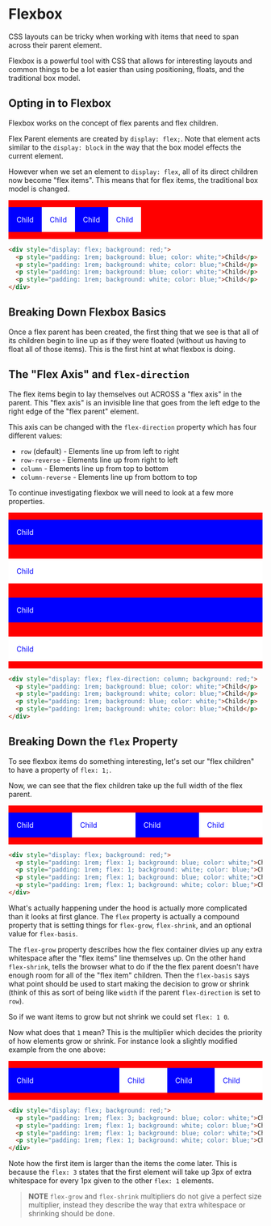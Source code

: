 # Flexbox

CSS layouts can be tricky when working with items that need to span across their parent element.

Flexbox is a powerful tool with CSS that allows for interesting layouts and common things to be a lot easier than using positioning, floats, and the traditional box model.

## Opting in to Flexbox

Flexbox works on the concept of flex parents and flex children.

Flex Parent elements are created by `display: flex;`.
Note that element acts similar to the `display: block` in the way that the box model effects the current element.

However when we set an element to `display: flex`, all of its direct children now become "flex items".
This means that for flex items, the traditional box model is changed.

<div style="display: flex; background: red;">
  <p style="padding: 1rem; background: blue; color: white;">Child</p>
  <p style="padding: 1rem; background: white; color: blue;">Child</p>
  <p style="padding: 1rem; background: blue; color: white;">Child</p>
  <p style="padding: 1rem; background: white; color: blue;">Child</p>
</div>

```html
<div style="display: flex; background: red;">
  <p style="padding: 1rem; background: blue; color: white;">Child</p>
  <p style="padding: 1rem; background: white; color: blue;">Child</p>
  <p style="padding: 1rem; background: blue; color: white;">Child</p>
  <p style="padding: 1rem; background: white; color: blue;">Child</p>
</div>
```

## Breaking Down Flexbox Basics

Once a flex parent has been created, the first thing that we see is that all of its children begin to line up as if they were floated (without us having to float all of those items).
This is the first hint at what flexbox is doing.

## The "Flex Axis" and `flex-direction`

The flex items begin to lay themselves out ACROSS a "flex axis" in the parent.
This "flex axis" is an invisible line that goes from the left edge to the right edge of the "flex parent" element.

This axis can be changed with the `flex-direction` property which has four different values:

* `row` (default) - Elements line up from left to right
* `row-reverse` - Elements line up from right to left
* `column` - Elements line up from top to bottom
* `column-reverse` - Elements line up from bottom to top

To continue investigating flexbox we will need to look at a few more properties.

<div style="display: flex; flex-direction: column; background: red;">
  <p style="padding: 1rem; background: blue; color: white;">Child</p>
  <p style="padding: 1rem; background: white; color: blue;">Child</p>
  <p style="padding: 1rem; background: blue; color: white;">Child</p>
  <p style="padding: 1rem; background: white; color: blue;">Child</p>
</div>

```html
<div style="display: flex; flex-direction: column; background: red;">
  <p style="padding: 1rem; background: blue; color: white;">Child</p>
  <p style="padding: 1rem; background: white; color: blue;">Child</p>
  <p style="padding: 1rem; background: blue; color: white;">Child</p>
  <p style="padding: 1rem; background: white; color: blue;">Child</p>
</div>
```

## Breaking Down the `flex` Property

To see flexbox items do something interesting, let's set our "flex children" to have a property of `flex: 1;`.

Now, we can see that the flex children take up the full width of the flex parent.

<div style="display: flex; background: red;">
  <p style="padding: 1rem; flex: 1; background: blue; color: white;">Child</p>
  <p style="padding: 1rem; flex: 1; background: white; color: blue;">Child</p>
  <p style="padding: 1rem; flex: 1; background: blue; color: white;">Child</p>
  <p style="padding: 1rem; flex: 1; background: white; color: blue;">Child</p>
</div>

```html
<div style="display: flex; background: red;">
  <p style="padding: 1rem; flex: 1; background: blue; color: white;">Child</p>
  <p style="padding: 1rem; flex: 1; background: white; color: blue;">Child</p>
  <p style="padding: 1rem; flex: 1; background: blue; color: white;">Child</p>
  <p style="padding: 1rem; flex: 1; background: white; color: blue;">Child</p>
</div>
```

What's actually happening under the hood is actually more complicated than it looks at first glance.
The `flex` property is actually a compound property that is setting things for `flex-grow`, `flex-shrink`, and an optional value for `flex-basis`.

The `flex-grow` property describes how the flex container divies up any extra whitespace after the "flex items" line themselves up.
On the other hand `flex-shrink`, tells the browser what to do if the the flex parent doesn't have enough room for all of the "flex item" children.
Then the `flex-basis` says what point should be used to start making the decision to grow or shrink (think of this as sort of being like `width` if the parent `flex-direction` is set to `row`).

So if we want items to grow but not shrink we could set `flex: 1 0`.

Now what does that `1` mean?
This is the multiplier which decides the priority of how elements grow or shrink.
For instance look a slightly modified example from the one above:

<div style="display: flex; background: red;">
  <p style="padding: 1rem; flex: 3; background: blue; color: white;">Child</p>
  <p style="padding: 1rem; flex: 1; background: white; color: blue;">Child</p>
  <p style="padding: 1rem; flex: 1; background: blue; color: white;">Child</p>
  <p style="padding: 1rem; flex: 1; background: white; color: blue;">Child</p>
</div>

```html
<div style="display: flex; background: red;">
  <p style="padding: 1rem; flex: 3; background: blue; color: white;">Child</p>
  <p style="padding: 1rem; flex: 1; background: white; color: blue;">Child</p>
  <p style="padding: 1rem; flex: 1; background: blue; color: white;">Child</p>
  <p style="padding: 1rem; flex: 1; background: white; color: blue;">Child</p>
</div>
```

Note how the first item is larger than the items the come later.
This is because the `flex: 3` states that the first element will take up 3px of extra whitespace for every 1px given to the other `flex: 1` elements.

> **NOTE** `flex-grow` and `flex-shrink` multipliers do not give a perfect size multiplier, instead they describe the way that extra whitespace or shrinking should be done.
